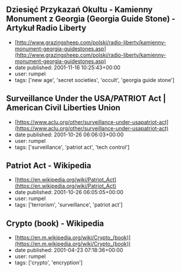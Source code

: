 ## Dziesięć Przykazań Okultu - Kamienny Monument z Georgia (Georgia Guide Stone) - Artykuł Radio Liberty
 - [http://www.grazingsheep.com/polski/radio-liberty/kamienny-monument-georgia-guidestones.asp](http://www.grazingsheep.com/polski/radio-liberty/kamienny-monument-georgia-guidestones.asp)
 - date published: 2001-11-16 10:25:43+00:00
 - user: rumpel
 - tags: ['new age', 'secret societies', 'occult', 'georgia guide stone']

## Surveillance Under the USA/PATRIOT Act | American Civil Liberties Union
 - [https://www.aclu.org/other/surveillance-under-usapatriot-act](https://www.aclu.org/other/surveillance-under-usapatriot-act)
 - date published: 2001-10-26 06:06:03+00:00
 - user: rumpel
 - tags: ['surveillance', 'patriot act', 'tech control']

## Patriot Act - Wikipedia
 - [https://en.wikipedia.org/wiki/Patriot_Act](https://en.wikipedia.org/wiki/Patriot_Act)
 - date published: 2001-10-26 06:05:05+00:00
 - user: rumpel
 - tags: ['terrorism', 'surveillance', 'patriot act']

## Crypto (book) - Wikipedia
 - [https://en.m.wikipedia.org/wiki/Crypto_(book)](https://en.m.wikipedia.org/wiki/Crypto_(book))
 - date published: 2001-04-23 07:18:36+00:00
 - user: rumpel
 - tags: ['crypto', 'encryption']

